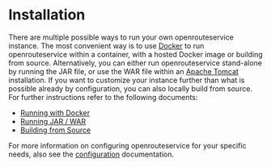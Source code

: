 # Installation

There are multiple possible ways to run your own openrouteservice instance. The most convenient way is to use [Docker](https://www.docker.com/) to run openrouteservice within a container, with a hosted Docker image or building from source. Alternatively, you can either run openrouteservice stand-alone by running the JAR file, or use the WAR file within an [Apache Tomcat](https://tomcat.apache.org/) installation. If you want to customize your instance further than what is possible already by configuration, you can also locally build from source. For further instructions refer to the following documents:

* [Running with Docker](./running-with-docker)
* [Running JAR / WAR](./running-jar-war)
* [Building from Source](./building-from-source)

For more information on configuring openrouteservice for your specific needs, also see the [configuration](../configuration/index.md) documentation.